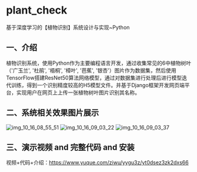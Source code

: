 # plant_check
基于深度学习的【植物识别】系统设计与实现~Python

## 一、介绍
植物识别系统，使用Python作为主要编程语言开发，通过收集常见的6中植物树叶（'广玉兰', '杜鹃', '梧桐', '樟叶', '芭蕉', '银杏'）图片作为数据集，然后使用TensorFlow搭建ResNet50算法网络模型，通过对数据集进行处理后进行模型迭代训练，得到一个识别精度较高的H5模型文件。并基于Django框架开发网页端平台，实现用户在网页上上传一张植物树叶图片识别其名称。

## 二、系统相关效果图片展示
![img_10_16_08_55_51](https://github.com/user-attachments/assets/da49116c-fbce-44f2-836c-38c2b95a9b90)
![img_10_16_09_03_22](https://github.com/user-attachments/assets/f0e21946-21d4-4a70-bcc8-377236bd3417)
![img_10_16_09_03_37](https://github.com/user-attachments/assets/62eada01-bf25-40ef-bcab-018aa079885c)

## 三、演示视频 and 完整代码 and 安装
视频+代码+介绍：https://www.yuque.com/ziwu/yygu3z/yt0dsez3zk2dxs66

